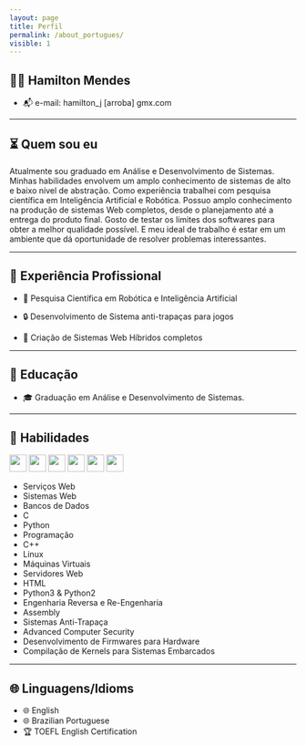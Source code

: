 ```yaml
---
layout: page
title: Perfil
permalink: /about_portugues/
visible: 1
---
```



## <span class="icon_color"> 👨‍💻 </span> Hamilton Mendes
* <span class="icon_color">📬</span> e-mail: hamilton\_j [arroba] gmx.com

---

## <span class="icon_color">⏳</span> Quem sou eu
Atualmente sou graduado em Análise e Desenvolvimento de Sistemas.
Minhas habilidades envolvem um amplo conhecimento de sistemas de alto e baixo nível de abstração.
Como experiência trabalhei com pesquisa científica em Inteligência Artificial e Robótica. 
Possuo amplo conhecimento na produção de sistemas Web completos, desde o planejamento até a entrega do produto final.
Gosto de testar os limites dos softwares para obter a melhor qualidade possível.
E meu ideal de trabalho é estar em um ambiente que dá oportunidade de resolver problemas interessantes.

---

## <span class="icon_color">💼</span> Experiência Profissional

* <span class="icon_color">🔬</span> Pesquisa Científica em Robótica e Inteligência Artificial

* <span class="icon_color">🔒</span> Desenvolvimento de Sistema anti-trapaças para jogos

* <span class="icon_color">🔗</span> Criação de Sistemas Web Híbridos completos

---

## <span class="icon_color">🏫</span> Educação
* <span class="icon_color">🎓</span> Graduação em Análise e Desenvolvimento de Sistemas.

---

## <span class="icon_color">🔧</span> Habilidades
<code><img height="30" src="https://cdn.iconscout.com/icon/free/png-512/c-programming-569564.png"></code>
<code><img height="30" src="https://cdn.iconscout.com/icon/free/png-512/docker-226091.png"></code>
<code><img height="30" src="https://cdn.iconscout.com/icon/free/png-256/github-170-1175028.png"></code>
<code><img height="30" src="https://cdn.iconscout.com/icon/free/png-64/python-2752092-2284909.png"></code>
<code><img height="30" src="https://cdn.iconscout.com/icon/free/png-64/javascript-2038874-1720087.png"></code>
<code><img height="30" src="https://cdn.iconscout.com/icon/free/png-64/mongodb-4-1175139.png"></code>
* Serviços Web
* Sistemas Web
* Bancos de Dados
* C
* Python
* Programação
* C++
* Linux
* Máquinas Virtuais
* Servidores Web
* HTML
* Python3 & Python2
* Engenharia Reversa e Re-Engenharia
* Assembly
* Sistemas Anti-Trapaça
* Advanced Computer Security
* Desenvolvimento de Firmwares para Hardware
* Compilação de Kernels para Sistemas Embarcados

---


## <span class="icon_color">🌐</span> Linguagens/Idioms
* <span class="icon_color">🌐</span> English
* <span class="icon_color">🌐</span> Brazilian Portuguese
* <span class="icon_color">🏆</span> TOEFL English Certification
